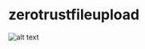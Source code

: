 # zerotrustfileupload
![alt text](https://github.com/mahesh-dilhan/zerotrustfileupload/blob/main/zt-feed-upload-v1.png)
